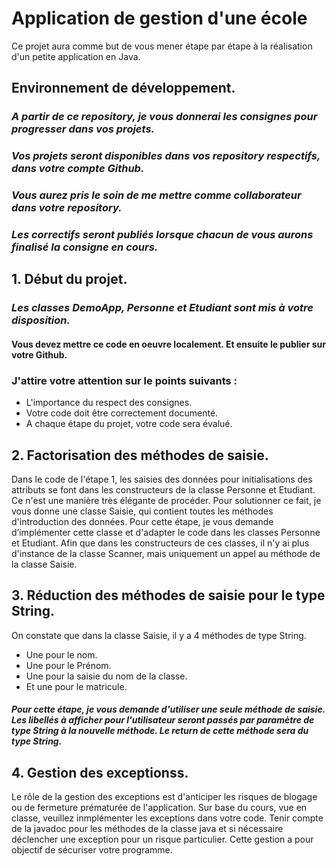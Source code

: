 # Application de gestion d'une école

Ce projet aura comme but de vous mener étape par étape à la réalisation d'un petite application en Java.

## Environnement de développement.
###  *A partir de ce repository, je vous donnerai les consignes pour progresser dans vos projets.*
### *Vos projets seront disponibles dans vos repository respectifs, dans votre compte Github.*
### *Vous aurez pris le soin de me mettre comme collaborateur dans votre repository.*
### *Les correctifs seront publiés lorsque chacun de vous aurons finalisé la consigne en cours.*

## 1. Début du projet.
### *Les classes DemoApp, Personne et Etudiant sont mis à votre disposition.*
#### Vous devez mettre ce code en oeuvre localement. Et ensuite le publier sur votre Github.
### J'attire votre attention sur le points suivants :
- L'importance du respect des consignes.
- Votre code doit être correctement documenté.
- A chaque étape du projet, votre code sera évalué.

## 2. Factorisation des méthodes de saisie.
Dans le code de l'étape 1, les saisies des données pour initialisations des attributs se font dans les constructeurs de la classe Personne et Etudiant. 
Ce n'est une manière très élégante de procéder. Pour solutionner ce fait, je vous donne une classe Saisie, qui contient toutes les méthodes d'introduction des données. Pour cette étape, je vous demande d’implémenter cette classe et d'adapter le code dans les classes Personne et Etudiant. Afin que dans les constructeurs de ces classes, il n'y ai plus d'instance de la classe Scanner, mais uniquement un appel au méthode de la classe Saisie.

## 3. Réduction des méthodes de saisie pour le type String.
On constate que dans la classe Saisie, il y a 4 méthodes de type String.
- Une pour le nom.
- Une pour le Prénom.
- Une pour la saisie du nom de la classe.
- Et une pour le matricule.
#### *Pour cette étape, je vous demande d'utiliser une seule méthode de saisie. Les libellés à afficher pour l'utilisateur seront passés par paramètre de type String à la nouvelle méthode. Le return de cette méthode sera du type String.*
## 4. Gestion des exceptionss.
Le rôle de la gestion des exceptions est d'anticiper les risques de blogage ou de fermeture prématurée de l'application.
Sur base du cours, vue en classe, veuillez inmplémenter les exceptions dans votre code.
Tenir compte de la javadoc pour les méthodes de la classe java et si nécessaire déclencher une exception pour un risque particulier.
Cette gestion a pour objectif de sécuriser votre programme.